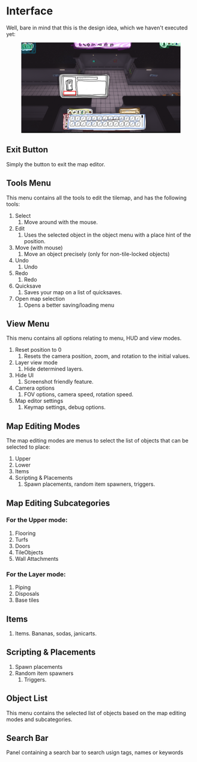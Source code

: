 # Interface

Well, bare in mind that this is the design idea, which we haven't executed yet:

<figure><img src="../.gitbook/assets/image (52).png" alt=""><figcaption></figcaption></figure>

## Exit Button

Simply the button to exit the map editor.

## Tools Menu

This menu contains all the tools to edit the tilemap, and has the following tools:

1. Select
   1. Move around with the mouse.
2. Edit
   1. Uses the selected object in the object menu with a place hint of the position.
3. Move (with mouse)
   1. Move an object precisely (only for non-tile-locked objects)
4. Undo
   1. Undo
5. Redo
   1. Redo
6. Quicksave
   1. Saves your map on a list of quicksaves.
7. Open map selection
   1. Opens a better saving/loading menu

## View Menu

This menu contains all options relating to menu, HUD and view modes.

1. Reset position to 0
   1. Resets the camera position, zoom, and rotation to the initial values.
2. Layer view mode
   1. Hide determined layers.
3. Hide UI
   1. Screenshot friendly feature.
4. Camera options
   1. FOV options, camera speed, rotation speed.
5. Map editor settings
   1. Keymap settings, debug options.

## Map Editing Modes

&#x20;The map editing modes are menus to select the list of objects that can be selected to place:

1. Upper
2. Lower
3. Items
4. Scripting & Placements
   1. Spawn placements, random item spawners, triggers.

## Map Editing Subcategories

### For the Upper mode:

1. Flooring
2. Turfs
3. Doors
4. TileObjects
5. Wall Attachments

### For the Layer mode:

1. Piping
2. Disposals
3. Base tiles

## **Items**

1. Items. Bananas, sodas, janicarts.

## Scripting & Placements

1. Spawn placements
2. Random item spawners
   1. Triggers.

## Object List

This menu contains the selected list of objects based on the map editing modes and subcategories.

## Search Bar

Panel containing a search bar to search usign tags, names or keywords
